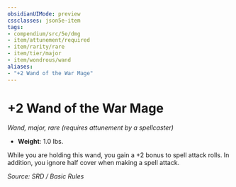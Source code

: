 ```yaml
---
obsidianUIMode: preview
cssclasses: json5e-item
tags:
- compendium/src/5e/dmg
- item/attunement/required
- item/rarity/rare
- item/tier/major
- item/wondrous/wand
aliases: 
- "+2 Wand of the War Mage"
---
```

# +2 Wand of the War Mage
*Wand, major, rare (requires attunement by a spellcaster)*  

- **Weight**: 1.0 lbs.

While you are holding this wand, you gain a +2 bonus to spell attack rolls. In addition, you ignore half cover when making a spell attack.

*Source: SRD / Basic Rules*